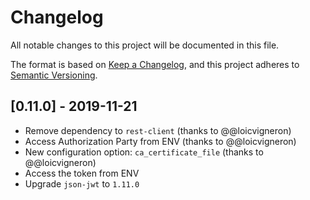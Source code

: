 # Changelog

All notable changes to this project will be documented in this file.

The format is based on [Keep a Changelog](https://keepachangelog.com/en/1.0.0/),
and this project adheres to [Semantic Versioning](https://semver.org/spec/v2.0.0.html).

## [0.11.0] - 2019-11-21

* Remove dependency to `rest-client` (thanks to @@loicvigneron)
* Access Authorization Party from ENV (thanks to @@loicvigneron)
* New configuration option: `ca_certificate_file` (thanks to @@loicvigneron)
* Access the token from ENV
* Upgrade `json-jwt` to `1.11.0`